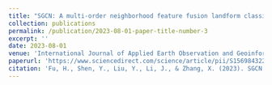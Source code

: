 ```yaml
---
title: "SGCN: A multi-order neighborhood feature fusion landform classification method based on superpixel and graph convolutional network"
collection: publications
permalink: /publication/2023-08-01-paper-title-number-3
excerpt: ''
date: 2023-08-01
venue: 'International Journal of Applied Earth Observation and Geoinformation, 112, 103441'
paperurl: 'https://www.sciencedirect.com/science/article/pii/S1569843223002650'
citation: 'Fu, H., Shen, Y., Liu, Y., Li, J., & Zhang, X. (2023). SGCN: A multi-order neighborhood feature fusion landform classification method based on superpixel and graph convolutional network. International Journal of Applied Earth Observation and Geoinformation, 122, 103441.'
---
```

